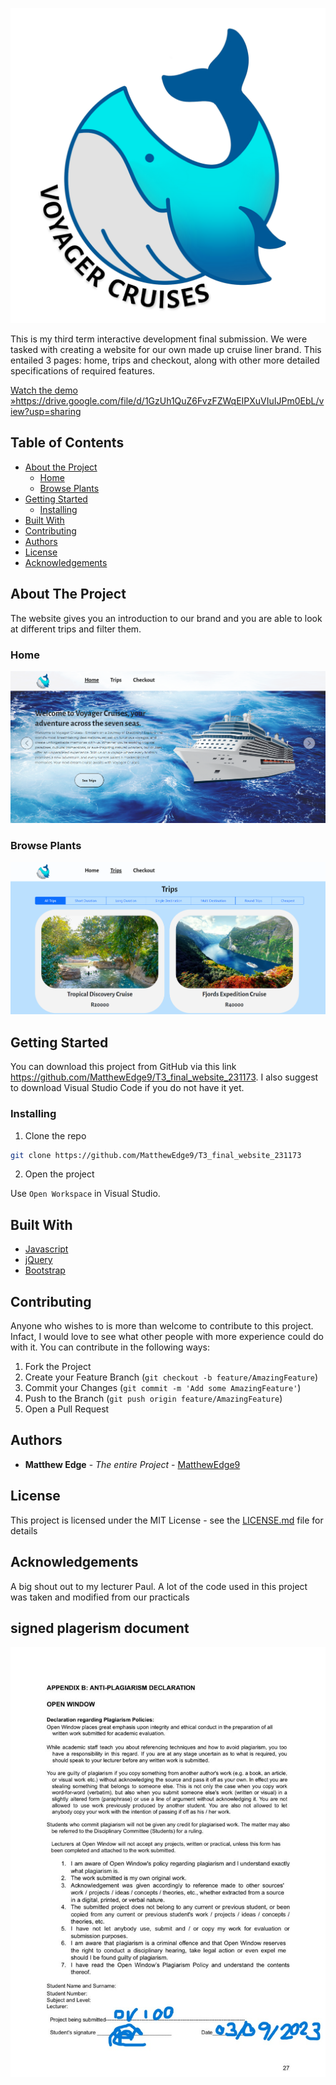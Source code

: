 ![voyager logo](/assets/Logo.png)

This is my third term interactive development final submission. We were tasked with creating a website for our own made up cruise liner brand. This entailed 3 pages: home, trips and checkout, along with other more detailed specifications of required features.

[Watch the demo »](https://drive.google.com/file/d/1GzUh1QuZ6FvzFZWqEIPXuVIuIJPm0EbL/view?usp=sharing )https://drive.google.com/file/d/1GzUh1QuZ6FvzFZWqEIPXuVIuIJPm0EbL/view?usp=sharing

## Table of Contents

* [About the Project](#about-the-project)
   * [Home](#home)
   * [Browse Plants](#browse-plants)
* [Getting Started](#getting-started)
  * [Installing](#installing)
* [Built With](#built-with)
* [Contributing](#contributing)
* [Authors](#authors)
* [License](#license)
* [Acknowledgements](#acknowledgements)

## About The Project

The website gives you an introduction to our brand and you are able to look at different trips and filter them.

### Home

![EvergreenLogo](/assets/sc1.png)

### Browse Plants

![EvergreenLogo](/assets/sc3.png)

## Getting Started

You can download this project from GitHub via this link https://github.com/MatthewEdge9/T3_final_website_231173. I also suggest to download Visual Studio Code if you do not have it yet.

### Installing

1. Clone the repo
```sh
git clone https://github.com/MatthewEdge9/T3_final_website_231173
```
2. Open the project

Use `Open Workspace` in Visual Studio.

## Built With

* [Javascript](https://developer.mozilla.org/en-US/docs/Web/JavaScript)
* [jQuery](https://jquery.com/)
* [Bootstrap](https://getbootstrap.com/)

## Contributing

Anyone who wishes to is more than welcome to contribute to this project. Infact, I would love to see what other people with more experience could do with it. You can contribute in the following ways:

1. Fork the Project
2. Create your Feature Branch (`git checkout -b feature/AmazingFeature`)
3. Commit your Changes (`git commit -m 'Add some AmazingFeature'`)
4. Push to the Branch (`git push origin feature/AmazingFeature`)
5. Open a Pull Request

## Authors

* **Matthew Edge** - *The entire Project* - [MatthewEdge9](https://github.com/MatthewEdge9)

## License

This project is licensed under the MIT License - see the [LICENSE.md](LICENSE.md) file for details

## Acknowledgements

A big shout out to my lecturer Paul. A lot of the code used in this project was taken and modified from our practicals


## signed plagerism document
![doc](/assets/plagerism-doc.jpg)
